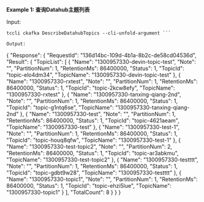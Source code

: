 **Example 1: 查询Datahub主题列表**



Input: 

```
tccli ckafka DescribeDatahubTopics --cli-unfold-argument ```

Output: 
```
{
    "Response": {
        "RequestId": "136d14bc-109d-4b1a-8b2c-de58cd04536d",
        "Result": {
            "TopicList": [
                {
                    "Name": "1300957330-devin-topic-test",
                    "Note": "",
                    "PartitionNum": 1,
                    "RetentionMs": 86400000,
                    "Status": 1,
                    "TopicId": "topic-elo4dm34",
                    "TopicName": "1300957330-devin-topic-test"
                },
                {
                    "Name": "1300957330-rxtest",
                    "Note": "",
                    "PartitionNum": 1,
                    "RetentionMs": 86400000,
                    "Status": 1,
                    "TopicId": "topic-2kcw8efy",
                    "TopicName": "1300957330-rxtest"
                },
                {
                    "Name": "1300957330-tanxing-qiang-2nd",
                    "Note": "",
                    "PartitionNum": 1,
                    "RetentionMs": 86400000,
                    "Status": 1,
                    "TopicId": "topic-g1ntq6se",
                    "TopicName": "1300957330-tanxing-qiang-2nd"
                },
                {
                    "Name": "1300957330-test",
                    "Note": "",
                    "PartitionNum": 1,
                    "RetentionMs": 86400000,
                    "Status": 1,
                    "TopicId": "topic-4621aeam",
                    "TopicName": "1300957330-test"
                },
                {
                    "Name": "1300957330-test-1",
                    "Note": "",
                    "PartitionNum": 1,
                    "RetentionMs": 86400000,
                    "Status": 1,
                    "TopicId": "topic-houq8qfw",
                    "TopicName": "1300957330-test-1"
                },
                {
                    "Name": "1300957330-test-topic2",
                    "Note": "",
                    "PartitionNum": 2,
                    "RetentionMs": 86400000,
                    "Status": 1,
                    "TopicId": "topic-ar3abkmu",
                    "TopicName": "1300957330-test-topic2"
                },
                {
                    "Name": "1300957330-testttt",
                    "Note": "",
                    "PartitionNum": 1,
                    "RetentionMs": 86400000,
                    "Status": 1,
                    "TopicId": "topic-gdbt9w28",
                    "TopicName": "1300957330-testttt"
                },
                {
                    "Name": "1300957330-topic1",
                    "Note": "",
                    "PartitionNum": 1,
                    "RetentionMs": 86400000,
                    "Status": 1,
                    "TopicId": "topic-ehzi5lue",
                    "TopicName": "1300957330-topic1"
                }
            ],
            "TotalCount": 8
        }
    }
}
```


